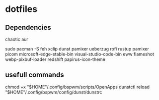 # dotfiles

## Dependencies

chaotic aur

sudo pacman -S feh xclip dunst pamixer ueberzug rofi rustup pamixer picom microsoft-edge-stable-bin visual-studio-code-bin eww flameshot webp-pixbuf-loader redshift papirus-icon-theme

## usefull commands

chmod +x "$HOME"/.config/bspwm/scripts/OpenApps
dunstctl reload "$HOME"/.config/bspwm/config/dunst/dunstrc
